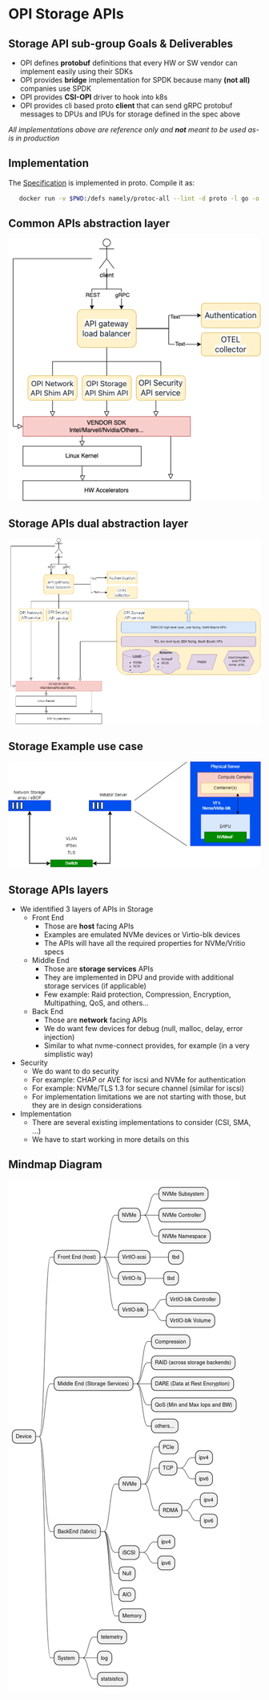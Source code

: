 # OPI Storage APIs

## Storage API sub-group Goals & Deliverables

- OPI defines __protobuf__ definitions that every HW or SW vendor can implement easily using their SDKs
- OPI provides __bridge__ implementation for SPDK because many __(not all)__ companies use SPDK
- OPI provides __CSI-OPI__ driver to hook into k8s
- OPI provides cli based proto __client__ that can send gRPC protobuf messages to DPUs and IPUs for storage defined in the spec above

_All implementations above are reference only and __not__ meant to be used as-is in production_

## Implementation

The [Specification](spec.md) is implemented in proto. Compile it as:

```bash
   docker run -v $PWD:/defs namely/protoc-all --lint -d proto -l go -o ./proto/  --go-source-relative
```

## Common APIs abstraction layer

![OPI Common APIs and SHIM abstraction layer](../doc/images/API-GW-Layers.png)

## Storage APIs dual abstraction layer

![OPI Storage dual abstraction layer](../doc/images/OPI-Storage-Layers.png)

## Storage Example use case

![Storage Services Offload Use Case](../doc/images/API-Storage-Use-Case.png)

## Storage APIs layers

- We identified 3 layers of APIs in Storage
  - Front End
    - Those are __host__ facing APIs
    - Examples are emulated NVMe devices or Virtio-blk devices
    - The APIs will have all the required properties for NVMe/Vritio specs
  - Middle End
    - Those are __storage services__ APIs
    - They are implemented in DPU and provide with additional storage services (if applicable)
    - Few example: Raid protection, Compression, Encryption, Multipathing, QoS, and others...
  - Back End
    - Those are __network__ facing APIs
    - We do want few devices for debug (null, malloc, delay, error injection)
    - Similar to what nvme-connect provides, for example (in a very simplistic way)
- Security
  - We do want to do security
  - For example: CHAP or AVE for iscsi and NVMe for authentication
  - For example: NVMe/TLS 1.3 for secure channel (similar for iscsi)
  - For implementation limitations we are not starting with those, but they are in design considerations
- Implementation
  - There are several existing implementations to consider (CSI, SMA, ...)
  - We have to start working in more details on this

## Mindmap Diagram

![Storage APIs High Level Diagram](DPU-API-Storage.png)
